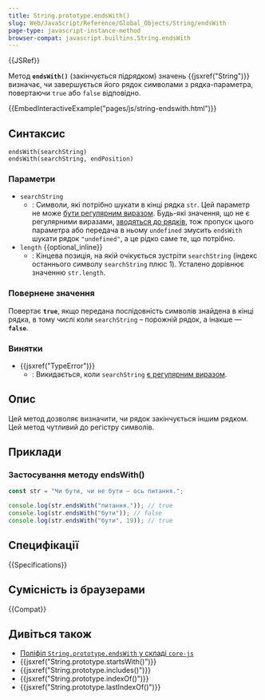 ```yaml
---
title: String.prototype.endsWith()
slug: Web/JavaScript/Reference/Global_Objects/String/endsWith
page-type: javascript-instance-method
browser-compat: javascript.builtins.String.endsWith
---
```


{{JSRef}}

Метод **`endsWith()`** (закінчується підрядком) значень {{jsxref("String")}} визначає, чи завершується його рядок символами з рядка-параметра, повертаючи `true` або `false` відповідно.

{{EmbedInteractiveExample("pages/js/string-endswith.html")}}

## Синтаксис

```js-nolint
endsWith(searchString)
endsWith(searchString, endPosition)
```

### Параметри

- `searchString`
  - : Символи, які потрібно шукати в кінці рядка `str`. Цей параметр не може [бути регулярним виразом](/uk/docs/Web/JavaScript/Reference/Global_Objects/RegExp#osoblyva-obrobka-rehuliarnykh-vyraziv). Будь-які значення, що не є регулярними виразами, [зводяться до рядків](/uk/docs/Web/JavaScript/Reference/Global_Objects/String#zvedennia-do-riadka), тож пропуск цього параметра або передача в ньому `undefined` змусить `endsWith` шукати рядок `"undefined"`, а це рідко саме те, що потрібно.
- `length` {{optional_inline}}
  - : Кінцева позиція, на якій очікується зустріти `searchString` (індекс останнього символу `searchString` плюс 1). Усталено дорівнює значенню `str.length`.

### Повернене значення

Повертає **`true`**, якщо передана послідовність символів знайдена в кінці рядка, в тому числі коли `searchString` – порожній рядок, а інакше — **`false`**.

### Винятки

- {{jsxref("TypeError")}}
  - : Викидається, коли `searchString` [є регулярним виразом](/uk/docs/Web/JavaScript/Reference/Global_Objects/RegExp#osoblyva-obrobka-rehuliarnykh-vyraziv).

## Опис

Цей метод дозволяє визначити, чи рядок закінчується іншим рядком. Цей метод чутливий до регістру символів.

## Приклади

### Застосування методу endsWith()

```js
const str = "Чи бути, чи не бути — ось питання.";

console.log(str.endsWith("питання.")); // true
console.log(str.endsWith("бути")); // false
console.log(str.endsWith("бути", 19)); // true
```

## Специфікації

{{Specifications}}

## Сумісність із браузерами

{{Compat}}

## Дивіться також

- [Поліфіл `String.prototype.endsWith` у складі `core-js`](https://github.com/zloirock/core-js#ecmascript-string-and-regexp)
- {{jsxref("String.prototype.startsWith()")}}
- {{jsxref("String.prototype.includes()")}}
- {{jsxref("String.prototype.indexOf()")}}
- {{jsxref("String.prototype.lastIndexOf()")}}
